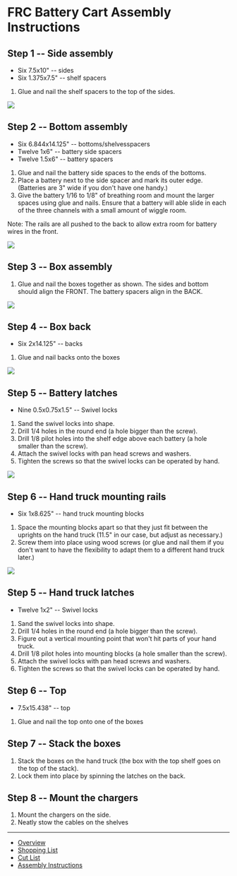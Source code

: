 # FRC Battery Cart Assembly Instructions

## Step 1 -- Side assembly

 - Six 7.5x10" -- sides
 - Six 1.375x7.5" -- shelf spacers

 1. Glue and nail the shelf spacers to the top of the sides.

![](side.png)

## Step 2 -- Bottom assembly

 - Six 6.844x14.125" -- bottoms/shelvesspacers
 - Twelve 1x6" -- battery side spacers
 - Twelve 1.5x6" -- battery spacers

 1. Glue and nail the battery side spaces to the ends of the bottoms.
 2. Place a battery next to the side spacer and mark its outer edge. (Batteries are 3" wide if you don't have one handy.)
 3. Give the battery 1/16 to 1/8" of breathing room and mount the larger spaces using glue and nails. Ensure that a battery will able slide in each of the three channels with a small amount of wiggle room.

 Note: The rails are all pushed to the back to allow extra room for battery wires in the front.

![](bottom.png)

## Step 3 -- Box assembly

 1. Glue and nail the boxes together as shown. The sides and bottom should align the FRONT. The battery spacers align in the BACK.

![](box.png)

## Step 4 -- Box back

 - Six 2x14.125" -- backs

 1. Glue and nail backs onto the boxes

![](back.png)

## Step 5 -- Battery latches

 - Nine 0.5x0.75x1.5" -- Swivel locks

 1. Sand the swivel locks into shape.
 2. Drill 1/4 holes in the round end (a hole bigger than the screw).
 3. Drill 1/8 pilot holes into the shelf edge above each battery (a hole smaller than the screw).
 4. Attach the swivel locks with pan head screws and washers.
 5. Tighten the screws so that the swivel locks can be operated by hand.

![](battery-latches.png)

## Step 6 -- Hand truck mounting rails

 - Six 1x8.625" -- hand truck mounting blocks 

 1. Space the mounting blocks apart so that they just fit between the uprights on the hand truck (11.5" in our case, but adjust as necessary.)
 2. Screw them into place using wood screws (or glue and nail them if you don't want to have the flexibility to adapt them to a different hand truck later.)

![](rails.png)

## Step 5 -- Hand truck latches

 - Twelve 1x2" -- Swivel locks

 1. Sand the swivel locks into shape.
 2. Drill 1/4 holes in the round end (a hole bigger than the screw).
 3. Figure out a vertical mounting point that won't hit parts of your hand truck.
 3. Drill 1/8 pilot holes into mounting blocks (a hole smaller than the screw).
 4. Attach the swivel locks with pan head screws and washers.
 5. Tighten the screws so that the swivel locks can be operated by hand.

## Step 6 -- Top

 - 7.5x15.438" -- top

 1. Glue and nail the top onto one of the boxes

## Step 7 -- Stack the boxes

 1. Stack the boxes on the hand truck (the box with the top shelf goes on the top of the stack).
 2. Lock them into place by spinning the latches on the back.

## Step 8 -- Mount the chargers

 1. Mount the chargers on the side.
 2. Neatly stow the cables on the shelves

----------------------------

 - [Overview](README.md)
 - [Shopping List](shopping.md)
 - [Cut List](cut.md)
 - [Assembly Instructions](instructions.md)